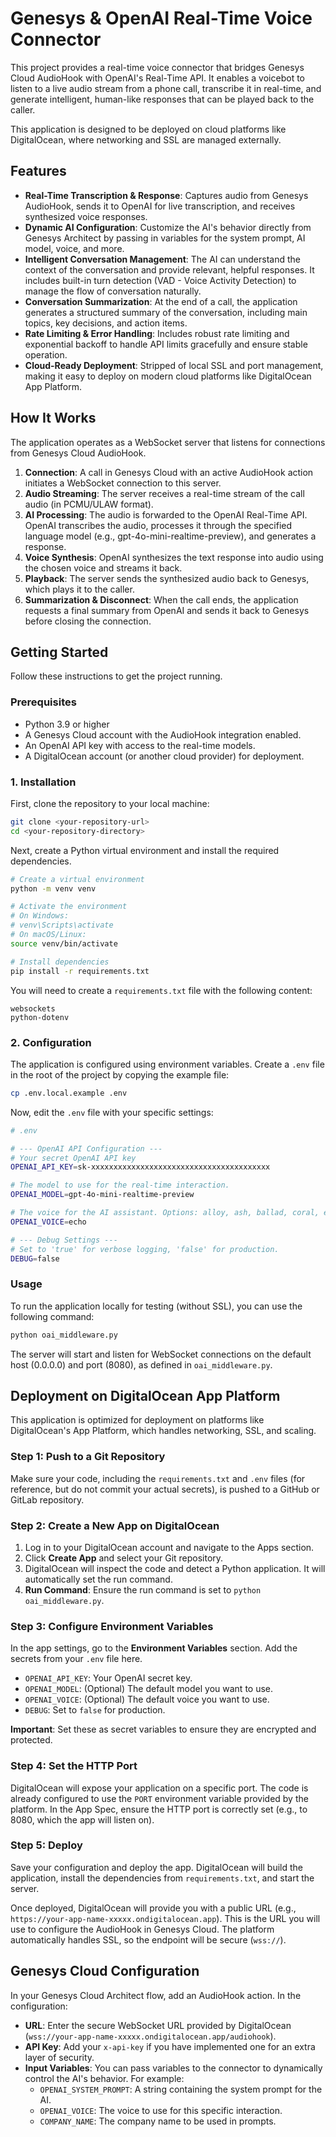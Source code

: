 # Genesys & OpenAI Real-Time Voice Connector

This project provides a real-time voice connector that bridges Genesys Cloud AudioHook with OpenAI's Real-Time API. It enables a voicebot to listen to a live audio stream from a phone call, transcribe it in real-time, and generate intelligent, human-like responses that can be played back to the caller.

This application is designed to be deployed on cloud platforms like DigitalOcean, where networking and SSL are managed externally.

## Features

- **Real-Time Transcription & Response**: Captures audio from Genesys AudioHook, sends it to OpenAI for live transcription, and receives synthesized voice responses.
- **Dynamic AI Configuration**: Customize the AI's behavior directly from Genesys Architect by passing in variables for the system prompt, AI model, voice, and more.
- **Intelligent Conversation Management**: The AI can understand the context of the conversation and provide relevant, helpful responses. It includes built-in turn detection (VAD - Voice Activity Detection) to manage the flow of conversation naturally.
- **Conversation Summarization**: At the end of a call, the application generates a structured summary of the conversation, including main topics, key decisions, and action items.
- **Rate Limiting & Error Handling**: Includes robust rate limiting and exponential backoff to handle API limits gracefully and ensure stable operation.
- **Cloud-Ready Deployment**: Stripped of local SSL and port management, making it easy to deploy on modern cloud platforms like DigitalOcean App Platform.

## How It Works

The application operates as a WebSocket server that listens for connections from Genesys Cloud AudioHook.

1. **Connection**: A call in Genesys Cloud with an active AudioHook action initiates a WebSocket connection to this server.
2. **Audio Streaming**: The server receives a real-time stream of the call audio (in PCMU/ULAW format).
3. **AI Processing**: The audio is forwarded to the OpenAI Real-Time API. OpenAI transcribes the audio, processes it through the specified language model (e.g., gpt-4o-mini-realtime-preview), and generates a response.
4. **Voice Synthesis**: OpenAI synthesizes the text response into audio using the chosen voice and streams it back.
5. **Playback**: The server sends the synthesized audio back to Genesys, which plays it to the caller.
6. **Summarization & Disconnect**: When the call ends, the application requests a final summary from OpenAI and sends it back to Genesys before closing the connection.

## Getting Started

Follow these instructions to get the project running.

### Prerequisites

- Python 3.9 or higher
- A Genesys Cloud account with the AudioHook integration enabled.
- An OpenAI API key with access to the real-time models.
- A DigitalOcean account (or another cloud provider) for deployment.

### 1. Installation

First, clone the repository to your local machine:

```bash
git clone <your-repository-url>
cd <your-repository-directory>
```

Next, create a Python virtual environment and install the required dependencies.

```bash
# Create a virtual environment
python -m venv venv

# Activate the environment
# On Windows:
# venv\Scripts\activate
# On macOS/Linux:
source venv/bin/activate

# Install dependencies
pip install -r requirements.txt
```

You will need to create a `requirements.txt` file with the following content:

```
websockets
python-dotenv
```

### 2. Configuration

The application is configured using environment variables. Create a `.env` file in the root of the project by copying the example file:

```bash
cp .env.local.example .env
```

Now, edit the `.env` file with your specific settings:

```bash
# .env

# --- OpenAI API Configuration ---
# Your secret OpenAI API key
OPENAI_API_KEY=sk-xxxxxxxxxxxxxxxxxxxxxxxxxxxxxxxxxxxxxxxx

# The model to use for the real-time interaction.
OPENAI_MODEL=gpt-4o-mini-realtime-preview

# The voice for the AI assistant. Options: alloy, ash, ballad, coral, echo, sage, shimmer, verse
OPENAI_VOICE=echo

# --- Debug Settings ---
# Set to 'true' for verbose logging, 'false' for production.
DEBUG=false
```

### Usage

To run the application locally for testing (without SSL), you can use the following command:

```bash
python oai_middleware.py
```

The server will start and listen for WebSocket connections on the default host (0.0.0.0) and port (8080), as defined in `oai_middleware.py`.

## Deployment on DigitalOcean App Platform

This application is optimized for deployment on platforms like DigitalOcean's App Platform, which handles networking, SSL, and scaling.

### Step 1: Push to a Git Repository

Make sure your code, including the `requirements.txt` and `.env` files (for reference, but do not commit your actual secrets), is pushed to a GitHub or GitLab repository.

### Step 2: Create a New App on DigitalOcean

1. Log in to your DigitalOcean account and navigate to the Apps section.
2. Click **Create App** and select your Git repository.
3. DigitalOcean will inspect the code and detect a Python application. It will automatically set the run command.
4. **Run Command**: Ensure the run command is set to `python oai_middleware.py`.

### Step 3: Configure Environment Variables

In the app settings, go to the **Environment Variables** section. Add the secrets from your `.env` file here.

- `OPENAI_API_KEY`: Your OpenAI secret key.
- `OPENAI_MODEL`: (Optional) The default model you want to use.
- `OPENAI_VOICE`: (Optional) The default voice you want to use.
- `DEBUG`: Set to `false` for production.

**Important**: Set these as secret variables to ensure they are encrypted and protected.

### Step 4: Set the HTTP Port

DigitalOcean will expose your application on a specific port. The code is already configured to use the `PORT` environment variable provided by the platform. In the App Spec, ensure the HTTP port is correctly set (e.g., to 8080, which the app will listen on).

### Step 5: Deploy

Save your configuration and deploy the app. DigitalOcean will build the application, install the dependencies from `requirements.txt`, and start the server.

Once deployed, DigitalOcean will provide you with a public URL (e.g., `https://your-app-name-xxxxx.ondigitalocean.app`). This is the URL you will use to configure the AudioHook in Genesys Cloud. The platform automatically handles SSL, so the endpoint will be secure (`wss://`).

## Genesys Cloud Configuration

In your Genesys Cloud Architect flow, add an AudioHook action. In the configuration:

- **URL**: Enter the secure WebSocket URL provided by DigitalOcean (`wss://your-app-name-xxxxx.ondigitalocean.app/audiohook`).
- **API Key**: Add your `x-api-key` if you have implemented one for an extra layer of security.
- **Input Variables**: You can pass variables to the connector to dynamically control the AI's behavior. For example:
  - `OPENAI_SYSTEM_PROMPT`: A string containing the system prompt for the AI.
  - `OPENAI_VOICE`: The voice to use for this specific interaction.
  - `COMPANY_NAME`: The company name to be used in prompts.
